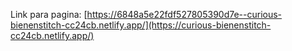 
Link para pagina:
[https://6848a5e22fdf527805390d7e--curious-bienenstitch-cc24cb.netlify.app/](https://curious-bienenstitch-cc24cb.netlify.app/)
